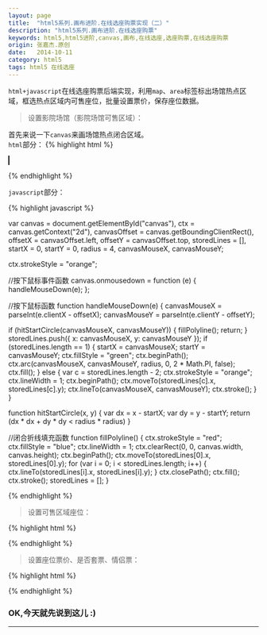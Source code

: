 ```yaml
---
layout: page
title:  "html5系列.画布进阶.在线选座购票实现（二）"
description: "html5系列.画布进阶.在线选座购票"
keywords: html5,html5进阶,canvas,画布,在线选座,选座购票,在线选座购票
origin: 张嘉杰.原创
date:   2014-10-11
category: html5
tags: html5 在线选座
---
```

`html+javascript`在线选座购票后端实现，利用`map`、`area`标签标出场馆热点区域，框选热点区域内可售座位，批量设置票价，保存座位数据。
<!--more-->

> 设置影院场馆（影院场馆可售区域）：

首先来说一下`canvas`来画场馆热点闭合区域。  
`html`部分：
{% highlight html %}

<canvas id="canvas" width=300 height=300 style="border:1px solid #000; background-color: ivory;"></canvas>

{% endhighlight %}

`javascript`部分：

{% highlight javascript %}

var canvas = document.getElementById("canvas"),
    ctx = canvas.getContext("2d"),
    canvasOffset = canvas.getBoundingClientRect(),
    offsetX = canvasOffset.left,
    offsetY = canvasOffset.top,
    storedLines = [],
    startX = 0,
    startY = 0,
    radius = 4,
    canvasMouseX,
    canvasMouseY;

ctx.strokeStyle = "orange";

//按下鼠标事件函数
canvas.onmousedown = function (e) {
  handleMouseDown(e);
};

//按下鼠标函数
function handleMouseDown(e) {
  canvasMouseX = parseInt(e.clientX - offsetX);
  canvasMouseY = parseInt(e.clientY - offsetY);

  if (hitStartCircle(canvasMouseX, canvasMouseY)) {
    fillPolyline();
    return;
  }
  storedLines.push({
    x: canvasMouseX,
    y: canvasMouseY
  });
  if (storedLines.length == 1) {
    startX = canvasMouseX;
    startY = canvasMouseY;
    ctx.fillStyle = "green";
    ctx.beginPath();
    ctx.arc(canvasMouseX, canvasMouseY, radius, 0, 2 * Math.PI, false);
    ctx.fill();
  } else {
    var c = storedLines.length - 2;
    ctx.strokeStyle = "orange";
    ctx.lineWidth = 1;
    ctx.beginPath();
    ctx.moveTo(storedLines[c].x, storedLines[c].y);
    ctx.lineTo(canvasMouseX, canvasMouseY);
    ctx.stroke();
  }
}

function hitStartCircle(x, y) {
  var dx = x - startX;
  var dy = y - startY;
  return (dx * dx + dy * dy < radius * radius)
}

//闭合折线填充函数
function fillPolyline() {
  ctx.strokeStyle = "red";
  ctx.fillStyle = "blue";
  ctx.lineWidth = 1;
  ctx.clearRect(0, 0, canvas.width, canvas.height);
  ctx.beginPath();
  ctx.moveTo(storedLines[0].x, storedLines[0].y);
  for (var i = 0; i < storedLines.length; i++) {
    ctx.lineTo(storedLines[i].x, storedLines[i].y);
  }
  ctx.closePath();
  ctx.fill();
  ctx.stroke();
  storedLines = [];
}

{% endhighlight %}

> 设置可售区域座位：

{% highlight html %}

{% endhighlight %}

> 设置座位票价、是否套票、情侣票：

{% highlight html %}

{% endhighlight %}

### OK,今天就先说到这儿 :)

-----------------------


